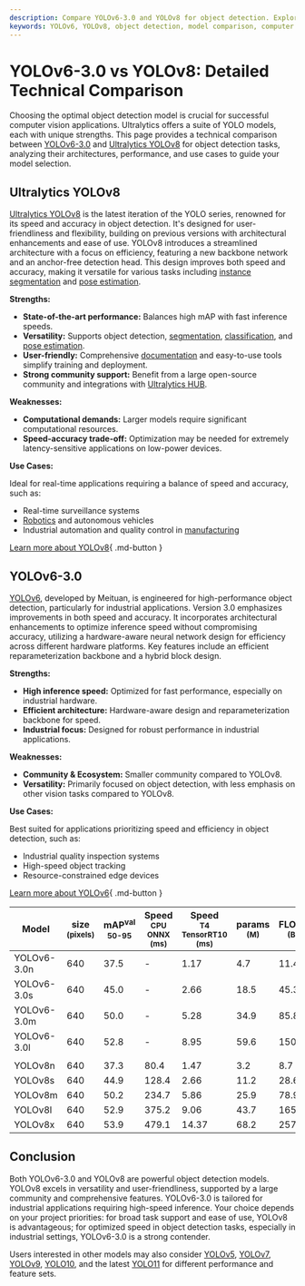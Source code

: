 ```yaml
---
description: Compare YOLOv6-3.0 and YOLOv8 for object detection. Explore their architectures, strengths, and use cases to choose the best fit for your project.
keywords: YOLOv6, YOLOv8, object detection, model comparison, computer vision, machine learning, AI, Ultralytics, neural networks, YOLO models
---
```


# YOLOv6-3.0 vs YOLOv8: Detailed Technical Comparison

Choosing the optimal object detection model is crucial for successful computer vision applications. Ultralytics offers a suite of YOLO models, each with unique strengths. This page provides a technical comparison between [YOLOv6-3.0](https://github.com/meituan/YOLOv6) and [Ultralytics YOLOv8](https://github.com/ultralytics/ultralytics) for object detection tasks, analyzing their architectures, performance, and use cases to guide your model selection.

<script async src="https://cdn.jsdelivr.net/npm/chart.js@3.9.1/dist/chart.min.js"></script>
<script defer src="../../javascript/benchmark.js"></script>

<canvas id="modelComparisonChart" width="1024" height="400" active-models='["YOLOv6-3.0", "YOLOv8"]'></canvas>

## Ultralytics YOLOv8

[Ultralytics YOLOv8](https://docs.ultralytics.com/models/yolov8/) is the latest iteration of the YOLO series, renowned for its speed and accuracy in object detection. It's designed for user-friendliness and flexibility, building on previous versions with architectural enhancements and ease of use. YOLOv8 introduces a streamlined architecture with a focus on efficiency, featuring a new backbone network and an anchor-free detection head. This design improves both speed and accuracy, making it versatile for various tasks including [instance segmentation](https://www.ultralytics.com/glossary/instance-segmentation) and [pose estimation](https://docs.ultralytics.com/tasks/pose/).

**Strengths:**

- **State-of-the-art performance:** Balances high mAP with fast inference speeds.
- **Versatility:** Supports object detection, [segmentation](https://docs.ultralytics.com/tasks/segment/), [classification](https://docs.ultralytics.com/tasks/classify/), and [pose estimation](https://docs.ultralytics.com/tasks/pose/).
- **User-friendly:** Comprehensive [documentation](https://docs.ultralytics.com/) and easy-to-use tools simplify training and deployment.
- **Strong community support:** Benefit from a large open-source community and integrations with [Ultralytics HUB](https://hub.ultralytics.com/).

**Weaknesses:**

- **Computational demands:** Larger models require significant computational resources.
- **Speed-accuracy trade-off:** Optimization may be needed for extremely latency-sensitive applications on low-power devices.

**Use Cases:**

Ideal for real-time applications requiring a balance of speed and accuracy, such as:

- Real-time surveillance systems
- [Robotics](https://www.ultralytics.com/glossary/robotics) and autonomous vehicles
- Industrial automation and quality control in [manufacturing](https://www.ultralytics.com/solutions/ai-in-manufacturing)

[Learn more about YOLOv8](https://docs.ultralytics.com/models/yolov8/){ .md-button }

## YOLOv6-3.0

[YOLOv6](https://docs.ultralytics.com/models/yolov6/), developed by Meituan, is engineered for high-performance object detection, particularly for industrial applications. Version 3.0 emphasizes improvements in both speed and accuracy. It incorporates architectural enhancements to optimize inference speed without compromising accuracy, utilizing a hardware-aware neural network design for efficiency across different hardware platforms. Key features include an efficient reparameterization backbone and a hybrid block design.

**Strengths:**

- **High inference speed:** Optimized for fast performance, especially on industrial hardware.
- **Efficient architecture:** Hardware-aware design and reparameterization backbone for speed.
- **Industrial focus:** Designed for robust performance in industrial applications.

**Weaknesses:**

- **Community & Ecosystem:** Smaller community compared to YOLOv8.
- **Versatility:** Primarily focused on object detection, with less emphasis on other vision tasks compared to YOLOv8.

**Use Cases:**

Best suited for applications prioritizing speed and efficiency in object detection, such as:

- Industrial quality inspection systems
- High-speed object tracking
- Resource-constrained edge devices

[Learn more about YOLOv6](https://docs.ultralytics.com/models/yolov6/){ .md-button }

| Model       | size<br><sup>(pixels) | mAP<sup>val<br>50-95 | Speed<br><sup>CPU ONNX<br>(ms) | Speed<br><sup>T4 TensorRT10<br>(ms) | params<br><sup>(M) | FLOPs<br><sup>(B) |
| ----------- | --------------------- | -------------------- | ------------------------------ | ----------------------------------- | ------------------ | ----------------- |
| YOLOv6-3.0n | 640                   | 37.5                 | -                              | 1.17                                | 4.7                | 11.4              |
| YOLOv6-3.0s | 640                   | 45.0                 | -                              | 2.66                                | 18.5               | 45.3              |
| YOLOv6-3.0m | 640                   | 50.0                 | -                              | 5.28                                | 34.9               | 85.8              |
| YOLOv6-3.0l | 640                   | 52.8                 | -                              | 8.95                                | 59.6               | 150.7             |
|             |                       |                      |                                |                                     |                    |                   |
| YOLOv8n     | 640                   | 37.3                 | 80.4                           | 1.47                                | 3.2                | 8.7               |
| YOLOv8s     | 640                   | 44.9                 | 128.4                          | 2.66                                | 11.2               | 28.6              |
| YOLOv8m     | 640                   | 50.2                 | 234.7                          | 5.86                                | 25.9               | 78.9              |
| YOLOv8l     | 640                   | 52.9                 | 375.2                          | 9.06                                | 43.7               | 165.2             |
| YOLOv8x     | 640                   | 53.9                 | 479.1                          | 14.37                               | 68.2               | 257.8             |

## Conclusion

Both YOLOv6-3.0 and YOLOv8 are powerful object detection models. YOLOv8 excels in versatility and user-friendliness, supported by a large community and comprehensive features. YOLOv6-3.0 is tailored for industrial applications requiring high-speed inference. Your choice depends on your project priorities: for broad task support and ease of use, YOLOv8 is advantageous; for optimized speed in object detection tasks, especially in industrial settings, YOLOv6-3.0 is a strong contender.

Users interested in other models may also consider [YOLOv5](https://docs.ultralytics.com/models/yolov5/), [YOLOv7](https://docs.ultralytics.com/models/yolov7/), [YOLOv9](https://docs.ultralytics.com/models/yolov9/), [YOLO10](https://docs.ultralytics.com/models/yolov10/), and the latest [YOLO11](https://docs.ultralytics.com/models/yolo11/) for different performance and feature sets.